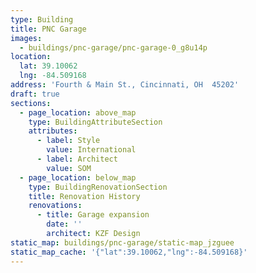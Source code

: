 ```yaml
---
type: Building
title: PNC Garage
images:
  - buildings/pnc-garage/pnc-garage-0_g8u14p
location:
  lat: 39.10062
  lng: -84.509168
address: 'Fourth & Main St., Cincinnati, OH  45202'
draft: true
sections:
  - page_location: above_map
    type: BuildingAttributeSection
    attributes:
      - label: Style
        value: International
      - label: Architect
        value: SOM
  - page_location: below_map
    type: BuildingRenovationSection
    title: Renovation History
    renovations:
      - title: Garage expansion
        date: ''
        architect: KZF Design
static_map: buildings/pnc-garage/static-map_jzguee
static_map_cache: '{"lat":39.10062,"lng":-84.509168}'
---
```

